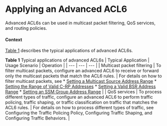 Applying an Advanced ACL6
=========================

Advanced ACL6s can be used in multicast packet filtering, QoS services, and routing policies.

#### Context

[Table 1](#EN-US_TASK_0172365074__tab_dc_vrp_acl6_cfg_005801) describes the typical applications of advanced ACL6s.

**Table 1** Typical applications of advanced ACL6s
| Typical Application | Usage Scenario | Operation |
| --- | --- | --- |
| Multicast packet filtering | To filter multicast packets, configure an advanced ACL6 to receive or forward only the multicast packets that match the ACL6 rules. | For details on how to filter multicast packets, see   * [Setting a Multicast Source Address Range](dc_vrp_multicast_cfg_2011.html) * [Setting the Range of Valid C-RP Addresses](dc_vrp_multicast_cfg_2018.html) * [Setting a Valid BSR Address Range](dc_vrp_multicast_cfg_2020.html) * [Setting an SSM Group Address Range](dc_vrp_multicast_cfg_2024.html) |
| QoS services | To process different types of traffic, configure an advanced ACL6 to perform traffic policing, traffic shaping, or traffic classification on traffic that matches the ACL6 rules. | For details on how to process different types of traffic, see Configuring the Traffic Policing Policy, Configuring Traffic Shaping, and Configuring Traffic Behaviors. |